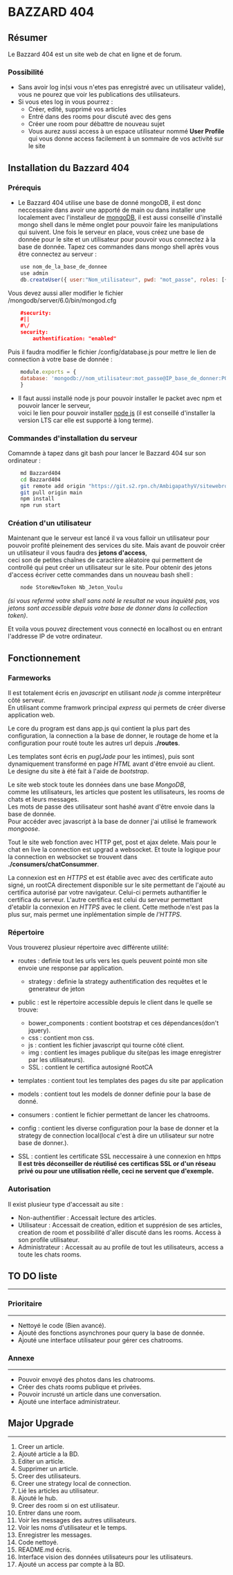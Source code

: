 # **BAZZARD 404**

## Résumer
Le Bazzard 404 est un site web de chat en ligne et de forum.<br>

### Possibilité
* Sans avoir log in(si vous n'etes pas enregistré avec un utilisateur valide), vous ne pourez que voir les publications des utilisateurs.
* Si vous etes log in vous pourrez :
    * Créer, edité, supprimé vos articles
    * Entré dans des rooms pour discuté avec des gens
    * Créer une room pour débattre de nouveau sujet
    * Vous aurez aussi access à un espace utilisateur nommé **User Profile**<br>
    qui vous donne access facilement à un sommaire de vos activité sur le site

## Installation du Bazzard 404 <br>

### Prérequis
* Le Bazzard 404 utilise une base de donné mongoDB, il est donc neccessaire dans avoir une apporté de main ou dans installer une localement avec l'installeur de [mongoDB](https://www.mongodb.com/try/download/community), il est aussi conseillé d'installé mongo shell dans le même onglet pour pouvoir faire les manipulations qui suivent.
Une fois le serveur en place, vous créez une base de donnée pour le site et un utilisateur pour pouvoir vous connectez à la base de donnée.
Tapez ces commandes dans mongo shell après vous être connectez au serveur :
```javascript
    use nom_de_la_base_de_donnee
    use admin
    db.createUser({ user:"Nom_utilisateur", pwd: "mot_passe", roles: [{ role: "readWrite", db: "nom_de_la_base_de_donnee"  }] })
```
Vous devez aussi aller modifier le fichier /mongodb/server/6.0/bin/mongod.cfg
```json
    #security:
    #||
    #\/
    security:
        authentification: "enabled"
```
Puis il faudra modifier le fichier /config/database.js pour mettre le lien de connection à votre base de donnée : 
```javascript
    module.exports = {
    database: 'mongodb://nom_utilisateur:mot_passe@IP_base_de_donner:PORT/nom_base_de_donner'
    }
```
* Il faut aussi installé node js pour pouvoir installer le packet avec npm et pouvoir lancer le serveur,<br> 
voici le lien pour pouvoir installer [node js](https://nodejs.org/en) (il est conseillé d'installer la version LTS car elle est supporté à long terme).<br>

### Commandes d'installation du serveur
Comamnde à tapez dans git bash pour lancer le Bazzard 404 sur son ordinateur :<br>
```bash
    md Bazzard404
    cd Bazzard404
    git remote add origin "https://git.s2.rpn.ch/AmbigapathyV/sitewebroom.git"
    git pull origin main
    npm install
    npm run start
```

### Création d'un utilisateur
Maintenant que le serveur est lancé il va vous falloir un utilisateur pour pouvoir profité pleinement des services du site.
Mais avant de pouvoir créer un utilisateur il vous faudra des **jetons d'access**,<br>
ceci son de petites chaînes de caractère aléatoire qui permettent de controllé qui peut créer un utilisateur sur le site.
Pour obtenir des jetons d'access écriver cette commandes dans un nouveau bash shell :<br>

```bash
    node StoreNewToken Nb_Jeton_Voulu
```
*(si vous refermé votre shell sans noté le resultat ne vous inquièté pas, vos jetons sont accessible depuis votre base de donner dans la collection token)*.<br>

Et voila vous pouvez directement vous connecté en localhost ou en entrant l'addresse IP de votre ordinateur. 

## Fonctionnement

### Farmeworks
Il est totalement écris en *javascript* en utilisant *node js* comme interprêteur côté serveur.<br>
En utilisant comme framwork principal *express* qui permets de créer diverse application web. 

Le core du program est dans app.js qui contient la plus part des configuration, la connection a la base de donner, le routage de home et la configuration pour routé toute les autres url depuis **./routes**.  

Les templates sont écris en *pug*(*Jade* pour les intimes), puis sont dynamiquement transformé en page *HTML* avant d'être envoié au client.<br>
Le designe du site à été fait à l'aide de *bootstrap*.

Le site web stock toute les données dans une base *MongoDB*,<br> 
comme les utilisateurs, les articles que postent les utilisateurs, 
les rooms de chats et leurs messages.<br>
Les mots de passe des utilisateur sont hashé avant d'être envoie dans la base de donnée.<br>
Pour accéder avec javascript à la base de donner j'ai utilisé le framework *mongoose*.

Tout le site web fonction avec HTTP get, post et ajax delete. Mais pour le chat en live la connection est upgrad a websocket. Et toute la logique pour la connection en websocket se trouvent dans **./consumers/chatConsummer**.

La connexion est en *HTTPS* et est établie avec avec des certificate auto signé, un rootCA directement disponible sur le site permettant de l'ajouté au certifica autorisé par votre navigateur. Celui-ci permets authantifier le certifica du serveur.
L'autre certifica est celui du serveur permettant d'etablir la connexion en *HTTPS* avec le client. Cette methode n'est pas la plus sur, mais permet une inplémentation simple de *l'HTTPS*.

### Répertoire
Vous trouverez plusieur répertoire avec différente utilité:

* routes : definie tout les urls vers les quels peuvent pointé mon site envoie une response par application.
    * strategy : definie la strategy authentification des requêtes et le generateur de jeton

* public : est le répertoire accessible depuis le client dans le quelle se trouve:
    * bower_components : contient bootstrap et ces dépendances(don't jquery).
    * css : contient mon css.
    * js : contient les fichier javascript qui tourne côté client.
    * img : contient les images publique du site(pas les image enregistrer par les utilisateurs).
    * SSL : contient le certifica autosigné RootCA

* templates : contient tout les templates des pages du site par application
* models : contient tout les models de donner definie pour la base de donné.
* consumers : contient le fichier permettant de lancer les chatrooms.
* config : contient les diverse configuration pour la base de donner et la strategy de connection local(local c'est à dire un utilisateur sur notre base de donner.).
* SSL : contient les certificate SSL neccessaire à une connexion en https<br> 
**Il est très déconseiller de réutilisé ces certificas SSL or d'un réseau privé ou pour une utilisation réelle, ceci ne servent que d'exemple.**

### Autorisation 

Il exist plusieur type d'accessait au site :
* Non-authentifier : Accessait lecture des articles.
* Utilisateur : Accessait de creation, edition et supprésion de ses articles, 
    creation de room et possibilité d'aller discuté dans les rooms. Access à son profile utilisateur.
* Administrateur : Accessait au au profile de tout les utilisateurs, access a toute les chats rooms.

## TO DO liste
---

### Prioritaire
---
* Nettoyé le code (Bien avancé).
* Ajouté des fonctions asynchrones pour query la base de donnée.
* Ajouté une interface utilisateur pour gérer ces chatrooms.

### Annexe
---
* Pouvoir envoyé des photos dans les chatrooms.
* Créer des chats rooms publique et privées.
* Pouvoir incrusté un article dans une conversation.
* Ajouté une interface administrateur.

## Major Upgrade
---

1. Creer un article.
1. Ajouté article a la BD.
1. Editer un article.
1. Supprimer un article.
1. Creer des utilisateurs.
1. Creer une strategy local de connection.
1. Lié les articles au utilisateur.
1. Ajouté le hub.
1. Creer des room si on est utilisateur.
1. Entrer dans une room.
1. Voir les messages des autres utilisateurs.
1. Voir les noms d'utilisateur et le temps. 
1. Enregistrer les messages. 
1. Code nettoyé.
1. README.md écris.
1. Interface vision des données utilisateurs pour les utilisateurs.
1. Ajouté un access par compte à la BD.

